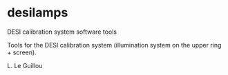 # desilamps
DESI calibration system software tools

Tools for the DESI calibration system (illumination system on the upper ring + screen).

L. Le Guillou
